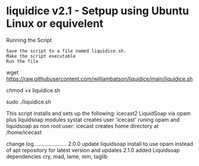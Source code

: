 # liquidice v2.1 - Setpup using Ubuntu Linux or equivelent
Running the Script

    Save the script to a file named liquidice.sh.
    Make the script executable
    Run the file

wget https://raw.githubusercontent.com/williambatson/liquidice/main/liquidice.sh

chmod +x liquidice.sh

sudo ./liquidice.sh


This script installs and sets up the following:
icecast2
LiquidSoap via opam plus liquidsoap modules
systat
creates user  'icecast' runing opam and liquidsoap as non root user: icecast
creates home directory at /home/icecast


change log......................
2.0.0
update liquidsoap install to use opam instead of apt repository for latest version and updates
2.1.0
added Liquidsoap dependencies cry, mad, lame, mm, taglib
